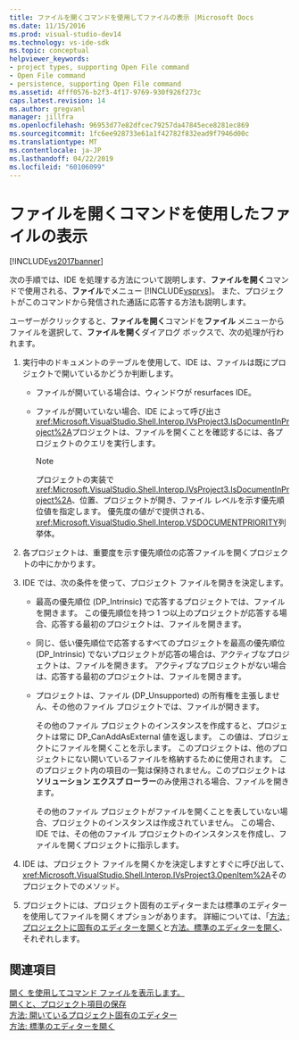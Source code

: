 ```yaml
---
title: ファイルを開くコマンドを使用してファイルの表示 |Microsoft Docs
ms.date: 11/15/2016
ms.prod: visual-studio-dev14
ms.technology: vs-ide-sdk
ms.topic: conceptual
helpviewer_keywords:
- project types, supporting Open File command
- Open File command
- persistence, supporting Open File command
ms.assetid: 4fff0576-b2f3-4f17-9769-930f926f273c
caps.latest.revision: 14
ms.author: gregvanl
manager: jillfra
ms.openlocfilehash: 96953d77e82dfcec79257da47845ece8281ec869
ms.sourcegitcommit: 1fc6ee928733e61a1f42782f832ead9f7946d00c
ms.translationtype: MT
ms.contentlocale: ja-JP
ms.lasthandoff: 04/22/2019
ms.locfileid: "60106099"
---
```

# <a name="displaying-files-by-using-the-open-file-command"></a>ファイルを開くコマンドを使用したファイルの表示
[!INCLUDE[vs2017banner](../../includes/vs2017banner.md)]

次の手順では、IDE を処理する方法について説明します、**ファイルを開く**コマンドで使用される、**ファイル**でメニュー [!INCLUDE[vsprvs](../../includes/vsprvs-md.md)]。 また、プロジェクトがこのコマンドから発信された通話に応答する方法も説明します。  
  
 ユーザーがクリックすると、**ファイルを開く**コマンドを**ファイル** メニューからファイルを選択して、**ファイルを開く**ダイアログ ボックスで、次の処理が行われます。  
  
1. 実行中のドキュメントのテーブルを使用して、IDE は、ファイルは既にプロジェクトで開いているかどうか判断します。  
  
    - ファイルが開いている場合は、ウィンドウが resurfaces IDE。  
  
    - ファイルが開いていない場合、IDE によって呼び出さ<xref:Microsoft.VisualStudio.Shell.Interop.IVsProject3.IsDocumentInProject%2A>プロジェクトは、ファイルを開くことを確認するには、各プロジェクトのクエリを実行します。  
  
        > [!NOTE]
        >  プロジェクトの実装で<xref:Microsoft.VisualStudio.Shell.Interop.IVsProject3.IsDocumentInProject%2A>、位置、プロジェクトが開き、ファイル レベルを示す優先順位値を指定します。 優先度の値がで提供される、<xref:Microsoft.VisualStudio.Shell.Interop.VSDOCUMENTPRIORITY>列挙体。  
  
2. 各プロジェクトは、重要度を示す優先順位の応答ファイルを開くプロジェクトの中にかかります。  
  
3. IDE では、次の条件を使って、プロジェクト ファイルを開きを決定します。  
  
    - 最高の優先順位 (DP_Intrinsic) で応答するプロジェクトでは、ファイルを開きます。 この優先順位を持つ 1 つ以上のプロジェクトが応答する場合、応答する最初のプロジェクトは、ファイルを開きます。  
  
    - 同じ、低い優先順位で応答するすべてのプロジェクトを最高の優先順位 (DP_Intrinsic) でないプロジェクトが応答の場合は、アクティブなプロジェクトは、ファイルを開きます。 アクティブなプロジェクトがない場合は、応答する最初のプロジェクトは、ファイルを開きます。  
  
    - プロジェクトは、ファイル (DP_Unsupported) の所有権を主張しません、その他のファイル プロジェクトでは、ファイルが開きます。  
  
         その他のファイル プロジェクトのインスタンスを作成すると、プロジェクトは常に DP_CanAddAsExternal 値を返します。 この値は、プロジェクトにファイルを開くことを示します。 このプロジェクトは、他のプロジェクトにない開いているファイルを格納するために使用されます。 このプロジェクト内の項目の一覧は保持されません。このプロジェクトは**ソリューション エクスプ ローラー**のみ使用される場合、ファイルを開きます。  
  
         その他のファイル プロジェクトがファイルを開くことを表していない場合、プロジェクトのインスタンスは作成されていません。 この場合、IDE では、その他のファイル プロジェクトのインスタンスを作成し、ファイルを開くプロジェクトに指示します。  
  
4. IDE は、プロジェクト ファイルを開くかを決定しますとすぐに呼び出して、<xref:Microsoft.VisualStudio.Shell.Interop.IVsProject3.OpenItem%2A>そのプロジェクトでのメソッド。  
  
5. プロジェクトには、プロジェクト固有のエディターまたは標準のエディターを使用してファイルを開くオプションがあります。 詳細については、「[方法 :プロジェクトに固有のエディターを開く](../../extensibility/how-to-open-project-specific-editors.md)と[方法。標準のエディターを開く](../../extensibility/how-to-open-standard-editors.md)、それぞれします。  
  
## <a name="see-also"></a>関連項目  
 [開く を使用してコマンド ファイルを表示します。](../../extensibility/internals/displaying-files-by-using-the-open-with-command.md)   
 [開くと、プロジェクト項目の保存](../../extensibility/internals/opening-and-saving-project-items.md)   
 [方法: 開いているプロジェクト固有のエディター](../../extensibility/how-to-open-project-specific-editors.md)   
 [方法: 標準のエディターを開く](../../extensibility/how-to-open-standard-editors.md)

